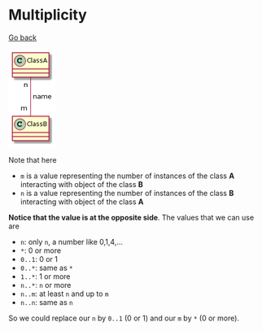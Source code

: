 # Multiplicity

[Go back](../index.md)

![Multiplicity](../images/Syv9B2vsL53AKr1IqDLLKCe5qiuWCIS5Ao0pBp4tLGa0.png)

Note that here

* ``m`` is a value representing the number of instances of the class **A**
  interacting with object of the class **B**
* ``n`` is a value representing the number of instances of the class **B**
  interacting with object of the class **A**

**Notice that the value is at the opposite side**. 
The values that we can use are

* `n`: only ``n``, a number like 0,1,4,...
* ``*``: 0 or more
* ``0..1``: 0 or 1
* ``0..*``: same as `*`
* ``1..*``: 1 or more
* ``n..*``: ``n`` or more
* ``n..m``: at least ``n`` and up to ``m``
* `n..n`: same as ``n``

So we could replace our `n` by ``0..1`` (0 or 1)
and our ``m`` by `*` (0 or more).


